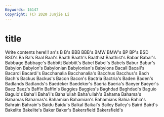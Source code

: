 ```yaml
---
Keywords: 16147
Copyright: (C) 2020 Junjie Li
---
```


# title

Write contents here!!!
an's 
B 
B's 
BBB 
BBB's 
BMW 
BMW's
BP 
BP's 
BSD 
BSD's 
Ba 
Ba's 
Baal 
Baal's 
Baath 
Baath's
Baathist 
Baathist's 
Babar 
Babar's 
Babbage 
Babbage's 
Babbitt 
Babbitt's 
Babel 
Babel's
Babels 
Babur 
Babur's 
Babylon 
Babylon's 
Babylonian 
Babylonian's 
Babylons 
Bacall 
Bacall's
Bacardi 
Bacardi's 
Bacchanalia 
Bacchanalia's 
Bacchus 
Bacchus's 
Bach 
Bach's 
Backus 
Backus's
Bacon 
Bacon's 
Bactria 
Bactria's 
Baden 
Baden's 
Badlands 
Badlands's 
Baedeker 
Baedeker's
Baeria 
Baeria's 
Baeyer 
Baeyer's 
Baez 
Baez's 
Baffin 
Baffin's 
Baggies 
Baggies's
Baghdad 
Baghdad's 
Baguio 
Baguio's 
Baha'i 
Baha'i's 
Baha'ullah 
Baha'ullah's 
Bahama 
Bahama's
Bahamas 
Bahamas's 
Bahamian 
Bahamian's 
Bahamians 
Bahia 
Bahia's 
Bahrain 
Bahrain's 
Baidu
Baidu's 
Baikal 
Baikal's 
Bailey 
Bailey's 
Baird 
Baird's 
Bakelite 
Bakelite's 
Baker
Baker's 
Bakersfield 
Bakersfield's 
